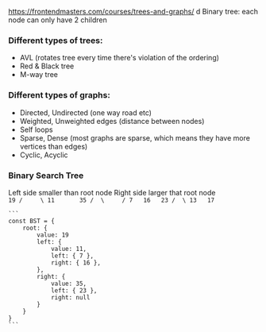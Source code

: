 https://frontendmasters.com/courses/trees-and-graphs/
d
Binary tree:
each node can only have 2 children

### Different types of trees:

- AVL (rotates tree every time there's violation of the ordering)
- Red & Black tree
- M-way tree

### Different types of graphs:

- Directed, Undirected (one way road etc)
- Weighted, Unweighted edges (distance between nodes)
- Self loops
- Sparse, Dense (most graphs are sparse, which means they have more vertices than edges)
- Cyclic, Acyclic

### Binary Search Tree

Left side smaller than root node
Right side larger that root node
`                19
              /     \
            11       35
           /  \     /
          7   16   23
             /  \
            13   17
   `

    ```
    const BST = {
        root: {
            value: 19
            left: {
                value: 11,
                left: { 7 },
                right: { 16 },
            },
            right: {
                value: 35,
                left: { 23 },
                right: null
            }
        }
    }
    ```
